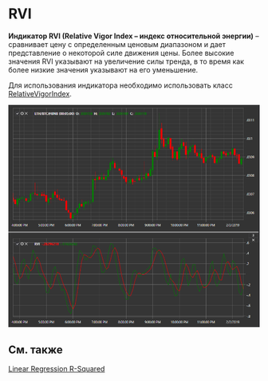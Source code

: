 # RVI

**Индикатор RVI (Relative Vigor Index – индекс относительной энергии)** – сравнивает цену с определенным ценовым диапазоном и дает представление о некоторой силе движения цены. Более высокие значения RVI указывают на увеличение силы тренда, в то время как более низкие значения указывают на его уменьшение. 

Для использования индикатора необходимо использовать класс [RelativeVigorIndex](xref:StockSharp.Algo.Indicators.RelativeVigorIndex). 

![IndicatorRelativeVigorIndex](../images/IndicatorRelativeVigorIndex.png)

## См. также

[Linear Regression R\-Squared](IndicatorRSquared.md)
